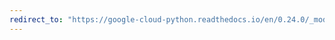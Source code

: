 ```yaml
---
redirect_to: "https://google-cloud-python.readthedocs.io/en/0.24.0/_modules/google/cloud/language/sentiment.html"
---
```

